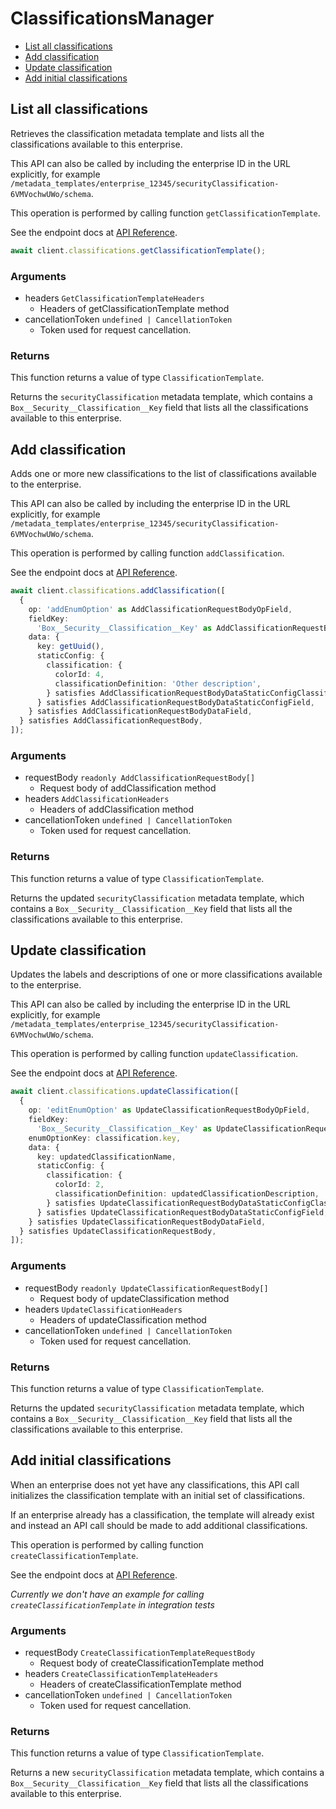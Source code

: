 # ClassificationsManager

- [List all classifications](#list-all-classifications)
- [Add classification](#add-classification)
- [Update classification](#update-classification)
- [Add initial classifications](#add-initial-classifications)

## List all classifications

Retrieves the classification metadata template and lists all the
classifications available to this enterprise.

This API can also be called by including the enterprise ID in the
URL explicitly, for example
`/metadata_templates/enterprise_12345/securityClassification-6VMVochwUWo/schema`.

This operation is performed by calling function `getClassificationTemplate`.

See the endpoint docs at
[API Reference](https://developer.box.com/reference/get-metadata-templates-enterprise-security-classification-6-vm-vochw-u-wo-schema/).

<!-- sample get_metadata_templates_enterprise_securityClassification-6VMVochwUWo_schema -->

```ts
await client.classifications.getClassificationTemplate();
```

### Arguments

- headers `GetClassificationTemplateHeaders`
  - Headers of getClassificationTemplate method
- cancellationToken `undefined | CancellationToken`
  - Token used for request cancellation.

### Returns

This function returns a value of type `ClassificationTemplate`.

Returns the `securityClassification` metadata template, which contains
a `Box__Security__Classification__Key` field that lists all the
classifications available to this enterprise.

## Add classification

Adds one or more new classifications to the list of classifications
available to the enterprise.

This API can also be called by including the enterprise ID in the
URL explicitly, for example
`/metadata_templates/enterprise_12345/securityClassification-6VMVochwUWo/schema`.

This operation is performed by calling function `addClassification`.

See the endpoint docs at
[API Reference](https://developer.box.com/reference/put-metadata-templates-enterprise-security-classification-6-vm-vochw-u-wo-schema-add/).

<!-- sample put_metadata_templates_enterprise_securityClassification-6VMVochwUWo_schema#add -->

```ts
await client.classifications.addClassification([
  {
    op: 'addEnumOption' as AddClassificationRequestBodyOpField,
    fieldKey:
      'Box__Security__Classification__Key' as AddClassificationRequestBodyFieldKeyField,
    data: {
      key: getUuid(),
      staticConfig: {
        classification: {
          colorId: 4,
          classificationDefinition: 'Other description',
        } satisfies AddClassificationRequestBodyDataStaticConfigClassificationField,
      } satisfies AddClassificationRequestBodyDataStaticConfigField,
    } satisfies AddClassificationRequestBodyDataField,
  } satisfies AddClassificationRequestBody,
]);
```

### Arguments

- requestBody `readonly AddClassificationRequestBody[]`
  - Request body of addClassification method
- headers `AddClassificationHeaders`
  - Headers of addClassification method
- cancellationToken `undefined | CancellationToken`
  - Token used for request cancellation.

### Returns

This function returns a value of type `ClassificationTemplate`.

Returns the updated `securityClassification` metadata template, which
contains a `Box__Security__Classification__Key` field that lists all
the classifications available to this enterprise.

## Update classification

Updates the labels and descriptions of one or more classifications
available to the enterprise.

This API can also be called by including the enterprise ID in the
URL explicitly, for example
`/metadata_templates/enterprise_12345/securityClassification-6VMVochwUWo/schema`.

This operation is performed by calling function `updateClassification`.

See the endpoint docs at
[API Reference](https://developer.box.com/reference/put-metadata-templates-enterprise-security-classification-6-vm-vochw-u-wo-schema-update/).

<!-- sample put_metadata_templates_enterprise_securityClassification-6VMVochwUWo_schema#update -->

```ts
await client.classifications.updateClassification([
  {
    op: 'editEnumOption' as UpdateClassificationRequestBodyOpField,
    fieldKey:
      'Box__Security__Classification__Key' as UpdateClassificationRequestBodyFieldKeyField,
    enumOptionKey: classification.key,
    data: {
      key: updatedClassificationName,
      staticConfig: {
        classification: {
          colorId: 2,
          classificationDefinition: updatedClassificationDescription,
        } satisfies UpdateClassificationRequestBodyDataStaticConfigClassificationField,
      } satisfies UpdateClassificationRequestBodyDataStaticConfigField,
    } satisfies UpdateClassificationRequestBodyDataField,
  } satisfies UpdateClassificationRequestBody,
]);
```

### Arguments

- requestBody `readonly UpdateClassificationRequestBody[]`
  - Request body of updateClassification method
- headers `UpdateClassificationHeaders`
  - Headers of updateClassification method
- cancellationToken `undefined | CancellationToken`
  - Token used for request cancellation.

### Returns

This function returns a value of type `ClassificationTemplate`.

Returns the updated `securityClassification` metadata template, which
contains a `Box__Security__Classification__Key` field that lists all
the classifications available to this enterprise.

## Add initial classifications

When an enterprise does not yet have any classifications, this API call
initializes the classification template with an initial set of
classifications.

If an enterprise already has a classification, the template will already
exist and instead an API call should be made to add additional
classifications.

This operation is performed by calling function `createClassificationTemplate`.

See the endpoint docs at
[API Reference](https://developer.box.com/reference/post-metadata-templates-schema-classifications/).

_Currently we don't have an example for calling `createClassificationTemplate` in integration tests_

### Arguments

- requestBody `CreateClassificationTemplateRequestBody`
  - Request body of createClassificationTemplate method
- headers `CreateClassificationTemplateHeaders`
  - Headers of createClassificationTemplate method
- cancellationToken `undefined | CancellationToken`
  - Token used for request cancellation.

### Returns

This function returns a value of type `ClassificationTemplate`.

Returns a new `securityClassification` metadata template, which
contains a `Box__Security__Classification__Key` field that lists all
the classifications available to this enterprise.
